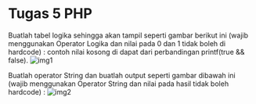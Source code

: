 # Tugas 5 PHP

Buatlah tabel logika sehingga akan tampil seperti gambar berikut ini (wajib menggunakan Operator Logika dan nilai pada 0 dan 1 tidak boleh di hardcode) :
contoh nilai kosong di dapat dari perbandingan printf(true && false).
![img1](https://lh3.googleusercontent.com/dK46bOASkfmb5e5W74q8_4AyoxqLsiMAWzUChv9MFr3xzvlZVj-NbqlWK7WFBu4-3wfr_wFhKY0tK_j_y-Y3VIZNPBrhi8nHFZevo781coN57PBIP_JQGzRuW-VgyTtc2j2NH4IN)

Buatlah operator String dan buatlah output seperti gambar dibawah ini (wajib menggunakan Operator String dan nilai pada hasil tidak boleh hardcode) :
![img2](https://lh3.googleusercontent.com/p1PIiDaLBb290l1GTdzM9g1sIuyspMMJkRX_o-aAnL8Q8TnjLOWoHx40e3KgRd17iLMGOV64Tm5EmnDTd37SjZtTK33ULMGrnA5Bipq8oU970r_om6DNb4UE9nlJVuFA0fsN-VK6)
